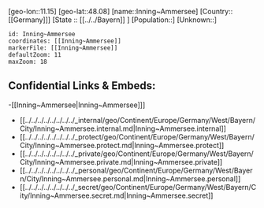 ﻿---
location: [48.08,11.15]
mapzoom: [7,12] 
mapmarker: city 
type: City
tags:
- geo/City


SpocWebEntityId: 31112
isDeleted: false
confidential: public

---
[geo-lon::11.15]
[geo-lat::48.08]
[name::Inning~Ammersee]
[Country::[[Germany]]]
[State :: [[../../Bayern]] ]
[Population::]
[Unknown::]


```leaflet
id: Inning~Ammersee
coordinates: [[Inning~Ammersee]]
markerFile: [[Inning~Ammersee]]
defaultZoom: 11 
maxZoom: 18
```


## Confidential Links & Embeds: 
-[[Inning~Ammersee|Inning~Ammersee]]] 
- [[../../../../../../../../_internal/geo/Continent/Europe/Germany/West/Bayern/City/Inning~Ammersee.internal.md|Inning~Ammersee.internal]] 
- [[../../../../../../../../_protect/geo/Continent/Europe/Germany/West/Bayern/City/Inning~Ammersee.protect.md|Inning~Ammersee.protect]] 
- [[../../../../../../../../_private/geo/Continent/Europe/Germany/West/Bayern/City/Inning~Ammersee.private.md|Inning~Ammersee.private]] 
- [[../../../../../../../../_personal/geo/Continent/Europe/Germany/West/Bayern/City/Inning~Ammersee.personal.md|Inning~Ammersee.personal]] 
- [[../../../../../../../../_secret/geo/Continent/Europe/Germany/West/Bayern/City/Inning~Ammersee.secret.md|Inning~Ammersee.secret]] 
